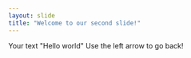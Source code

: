 ```yaml
---
layout: slide
title: "Welcome to our second slide!"
---
```

Your text "Hello world"
Use the left arrow to go back!
